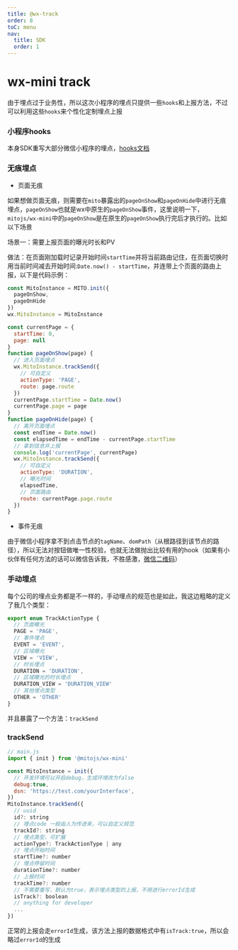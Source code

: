 ```yaml
---
title: @wx-track
order: 8
toC: menu
nav:
  title: SDK
  order: 1
---
```


# wx-mini track

由于埋点过于业务性，所以这次小程序的埋点只提供一些`hooks`和上报方法，不过可以利用这些`hooks`来个性化定制埋点上报


### 小程序hooks
本身SDK重写大部分微信小程序的埋点，[hooks文档](./wx-mini.md#wxhookoptionstype)

### 无痕埋点
* 页面无痕

如果想做页面无痕，则需要在`mito`暴露出的`pageOnShow`和`pageOnHide`中进行无痕埋点，`pageOnShow`也就是wx中原生的`pageOnShow`事件，这里说明一下，`mitojs/wx-mini`中的`pageOnShow`是在原生的`pageOnShow`执行完后才执行的。比如以下场景

场景一：需要上报页面的曝光时长和PV

做法：在页面刚加载时记录开始时间`startTime`并将当前路由记住，在页面切换时用当前时间减去开始时间:`Date.now() - startTime`，并连带上个页面的路由上报，以下是代码示例：

```js
const MitoInstance = MITO.init({
  pageOnShow,
  pageOnHide
})
wx.MitoInstance = MitoInstance

const currentPage = {
  startTime: 0,
  page: null
}
function pageOnShow(page) {
  // 进入页面埋点
  wx.MitoInstance.trackSend({
    // 可自定义
    actionType: 'PAGE',
    route: page.route
  })
  currentPage.startTime = Date.now()
  currentPage.page = page
}
function pageOnHide(page) {
  // 离开页面埋点
  const endTime = Date.now()
  const elapsedTime = endTime - currentPage.startTime
  // 拿到信息并上报
  console.log('currentPage', currentPage)
  wx.MitoInstance.trackSend({
    // 可自定义
    actionType: 'DURATION',
    // 曝光时间
    elapsedTime,
    // 页面路由
    route: currentPage.page.route
  })
}
```

* 事件无痕

由于微信小程序拿不到点击节点的`tagName`、`domPath`（从根路径到该节点的路径），所以无法对按钮做唯一性校验，也就无法做抛出比较有用的hook（如果有小伙伴有任何方法的话可以微信告诉我，不胜感激，[微信二维码](https://github.com/mitojs/mitojs#issue)）

### 手动埋点
每个公司的埋点业务都是不一样的，手动埋点的规范也是如此，我这边粗略的定义了我几个类型：

```js
export enum TrackActionType {
  // 页面曝光
  PAGE = 'PAGE',
  // 事件埋点
  EVENT = 'EVENT',
  // 区域曝光
  VIEW = 'VIEW',
  // 时长埋点
  DURATION = 'DURATION',
  // 区域曝光的时长埋点
  DURATION_VIEW = 'DURATION_VIEW'
  // 其他埋点类型
  OTHER = 'OTHER'
}
```
并且暴露了一个方法：`trackSend`

### trackSend
```js
// main.js
import { init } from '@mitojs/wx-mini'

const MitoInstance = init({
  // 开发环境可以开启debug，生成环境改为false
  debug:true,
  dsn: 'https://test.com/yourInterface',
})
MitoInstance.trackSend({
  // uuid
  id?: string
  // 埋点code 一般由人为传进来，可以自定义规范
  trackId?: string
  // 埋点类型，可扩展
  actionType?: TrackActionType | any
  // 埋点开始时间
  startTime?: number
  // 埋点停留时间
  durationTime?: number
  // 上报时间
  trackTime?: number
  // 不需要重写，默认为true，表示埋点类型的上报，不用进行errorId生成
  isTrack?: boolean
  // anything for developer
  ...
})
```
正常的上报会走`errorId`生成，该方法上报的数据格式中有`isTrack:true`，所以会略过`errorId`的生成


